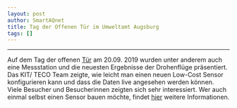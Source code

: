 ```yaml
---
layout: post
author: SmartAQnet
title: Tag der Offenen Tür im Umweltamt Augsburg
tags: []
---
```

-----------------------------------------------------------------------------
Auf dem Tag der offenen [Tür](https://www.augsburg.de/umwelt-soziales/umwelt/tag-der-offenen-tuer-im-umweltamt/) am 20.09. 2019 wurden unter anderem auch eine Messstation und die neuesten Ergebnisse der Drohenflüge präsentiert. 
Das KIT/ TECO Team zeigte, wie leicht man einen neuen Low-Cost Sensor konfigurieren kann und dass die Daten live angesehen werden können.
Viele Besucher und Besucherinnen zeigten sich sehr interessiert.
Wer auch einmal selbst einen Sensor bauen möchte, findet [hier](http://www.smartaq.net/de/participate/) weitere Informationen.